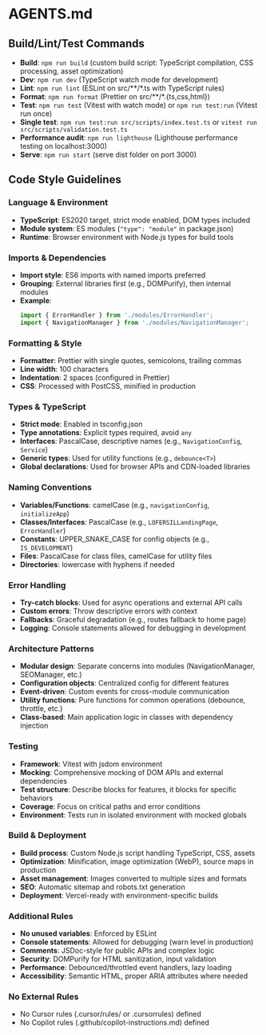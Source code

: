 # AGENTS.md

## Build/Lint/Test Commands

- **Build**: `npm run build` (custom build script: TypeScript compilation, CSS processing, asset optimization)
- **Dev**: `npm run dev` (TypeScript watch mode for development)
- **Lint**: `npm run lint` (ESLint on src/**/*.ts with TypeScript rules)
- **Format**: `npm run format` (Prettier on src/**/*.{ts,css,html})
- **Test**: `npm run test` (Vitest with watch mode) or `npm run test:run` (Vitest run once)
- **Single test**: `npm run test:run src/scripts/index.test.ts` or `vitest run src/scripts/validation.test.ts`
- **Performance audit**: `npm run lighthouse` (Lighthouse performance testing on localhost:3000)
- **Serve**: `npm run start` (serve dist folder on port 3000)

## Code Style Guidelines

### Language & Environment
- **TypeScript**: ES2020 target, strict mode enabled, DOM types included
- **Module system**: ES modules (`"type": "module"` in package.json)
- **Runtime**: Browser environment with Node.js types for build tools

### Imports & Dependencies
- **Import style**: ES6 imports with named imports preferred
- **Grouping**: External libraries first (e.g., DOMPurify), then internal modules
- **Example**:
  ```typescript
  import { ErrorHandler } from './modules/ErrorHandler';
  import { NavigationManager } from './modules/NavigationManager';
  ```

### Formatting & Style
- **Formatter**: Prettier with single quotes, semicolons, trailing commas
- **Line width**: 100 characters
- **Indentation**: 2 spaces (configured in Prettier)
- **CSS**: Processed with PostCSS, minified in production

### Types & TypeScript
- **Strict mode**: Enabled in tsconfig.json
- **Type annotations**: Explicit types required, avoid `any`
- **Interfaces**: PascalCase, descriptive names (e.g., `NavigationConfig`, `Service`)
- **Generic types**: Used for utility functions (e.g., `debounce<T>`)
- **Global declarations**: Used for browser APIs and CDN-loaded libraries

### Naming Conventions
- **Variables/Functions**: camelCase (e.g., `navigationConfig`, `initializeApp`)
- **Classes/Interfaces**: PascalCase (e.g., `LOFERSILLandingPage`, `ErrorHandler`)
- **Constants**: UPPER_SNAKE_CASE for config objects (e.g., `IS_DEVELOPMENT`)
- **Files**: PascalCase for class files, camelCase for utility files
- **Directories**: lowercase with hyphens if needed

### Error Handling
- **Try-catch blocks**: Used for async operations and external API calls
- **Custom errors**: Throw descriptive errors with context
- **Fallbacks**: Graceful degradation (e.g., routes fallback to home page)
- **Logging**: Console statements allowed for debugging in development

### Architecture Patterns
- **Modular design**: Separate concerns into modules (NavigationManager, SEOManager, etc.)
- **Configuration objects**: Centralized config for different features
- **Event-driven**: Custom events for cross-module communication
- **Utility functions**: Pure functions for common operations (debounce, throttle, etc.)
- **Class-based**: Main application logic in classes with dependency injection

### Testing
- **Framework**: Vitest with jsdom environment
- **Mocking**: Comprehensive mocking of DOM APIs and external dependencies
- **Test structure**: Describe blocks for features, it blocks for specific behaviors
- **Coverage**: Focus on critical paths and error conditions
- **Environment**: Tests run in isolated environment with mocked globals

### Build & Deployment
- **Build process**: Custom Node.js script handling TypeScript, CSS, assets
- **Optimization**: Minification, image optimization (WebP), source maps in production
- **Asset management**: Images converted to multiple sizes and formats
- **SEO**: Automatic sitemap and robots.txt generation
- **Deployment**: Vercel-ready with environment-specific builds

### Additional Rules
- **No unused variables**: Enforced by ESLint
- **Console statements**: Allowed for debugging (warn level in production)
- **Comments**: JSDoc-style for public APIs and complex logic
- **Security**: DOMPurify for HTML sanitization, input validation
- **Performance**: Debounced/throttled event handlers, lazy loading
- **Accessibility**: Semantic HTML, proper ARIA attributes where needed

### No External Rules
- No Cursor rules (.cursor/rules/ or .cursorrules) defined
- No Copilot rules (.github/copilot-instructions.md) defined